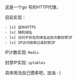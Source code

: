 这是一个go 写的HTTP代理，

目前实现：
    
    - [x] 监听HTTPS
    - [x] 随机域名
    - [x] 访问不存在的域名达到次数封禁IP
    - [x] IP访问频率过高封禁IP

IP计数实现: `Redis`

封禁IP实现: `iptables`

具体用法自己摸索吧，加油 : )